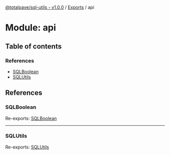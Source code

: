 [@totalpave/sql-utils - v1.0.0](../README.md) / [Exports](../modules.md) / api

# Module: api

## Table of contents

### References

- [SQLBoolean](api.md#sqlboolean)
- [SQLUtils](api.md#sqlutils)

## References

### SQLBoolean

Re-exports: [SQLBoolean](SQLBoolean.md#sqlboolean)

___

### SQLUtils

Re-exports: [SQLUtils](../classes/SQLUtils.SQLUtils-1.md)
